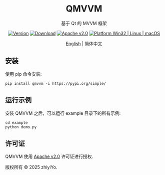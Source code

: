 
<h1 align="center">
  QMVVM
</h1>
<p align="center">
  基于 Qt 的 MVVM 框架
</p>

<div align="center">

[![Version](https://img.shields.io/pypi/v/QMVVM?color=%2334D058&label=Version)](https://pypi.org/project/QMVVM)
[![Download](https://static.pepy.tech/personalized-badge/QMVVM?period=total&units=international_system&left_color=grey&right_color=brightgreen&left_text=Downloads)]()
[![Apache v2.0](https://img.shields.io/badge/License-Apache%20v2.0-blue?color=#4ec820)](LICENSE)
[![Platform Win32 | Linux | macOS](https://img.shields.io/badge/Platform-Win32%20|%20Linux%20|%20macOS-blue?color=#4ec820)]()

</div>

<p align="center">
<a href="../README.md">English</a> | 简体中文
</p>


## 安装
使用 pip 命令安装:
```shell
pip install qmvvm -i https://pypi.org/simple/
```

## 运行示例
安装 QMVVM 之后，可以运行 example 目录下的所有示例:
```shell
cd example
python demo.py
```

## 许可证
QMVVM 使用 [Apache v2.0](./LICENSE) 许可证进行授权.

版权所有 © 2025 zhiyiYo.